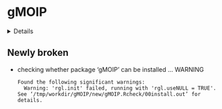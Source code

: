 # gMOIP

<details>

* Version: 1.4.3
* Source code: https://github.com/cran/gMOIP
* URL: https://github.com/relund/gMOIP/
* BugReports: https://github.com/relund/gMOIP/issues
* Date/Publication: 2020-02-20 15:10:02 UTC
* Number of recursive dependencies: 99

Run `cloud_details(, "gMOIP")` for more info

</details>

## Newly broken

*   checking whether package ‘gMOIP’ can be installed ... WARNING
    ```
    Found the following significant warnings:
      Warning: 'rgl.init' failed, running with 'rgl.useNULL = TRUE'.
    See ‘/tmp/workdir/gMOIP/new/gMOIP.Rcheck/00install.out’ for details.
    ```

